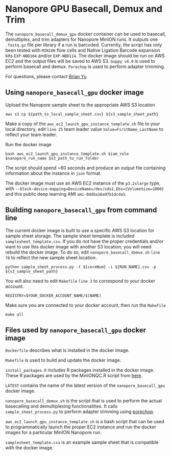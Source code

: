 # Nanopore GPU Basecall, Demux and Trim

The `nanopore_basecall_demux_gpu` docker container can be used to basecall, demultiplex, and trim adapters for Nanopore MinION runs. It outputs one `.fastq.gz` file per library if a run is barcoded. Currently, the script has only been tested with `MIN106` flow cells and Native Ligation Barcode expansion kits `EXP-NBD104` and/or `EXP-NBD114`. The docker image should be run on AWS EC2 and the output files will be saved to AWS S3. `Guppy v4.0` is used to perform basecall and demux. `Porechop` is used to perform adapter trimming.

For questions, please contact [Brian Yu](brian.yu@czbiohub.org)

## Using `nanopore_basecall_gpu` docker image

Upload the Nanopore sample sheet to the appropriate AWS S3 location
```
aws s3 cp ${path_to_local_sample_sheet.csv} ${s3_sample_sheet_path}
```
Make a copy of the `aws_ec2_launch_gpu_instance_template.sh` file to your local directory, edit `line 25` team leader value `Value=FirstName_LastName` to reflect your team leader.

Run the docker image
```
bash aws_ec2_launch_gpu_instance_template.sh $iam_role $nanopore_run_name $s3_path_to_run_folder
```

The script should spend ~60 seconds and produce an output file containing information about the instance in `json` format.

The docker image must use an AWS EC2 instance of the `p3.2xlarge` type, with `--block-device-mapping=DeviceName=/dev/sda1,Ebs={VolumeSize=1000}` and this public deep learning AMI `ami-0ddba16a97b1dcda5`.


## Building `nanopore_basecall_gpu` from command line

The current docker image is built to use a specific AWS S3 location for sample sheet storage. The sample sheet template is included `samplesheet_template.csv`. If you do not have the proper credentials and/or want to use this docker image with another S3 location, you will need rebuild the docker image. To do so, edit `nanopore_basecall_demux.sh` `line 78` to reflect the new sample sheet location.
```
python sample_sheet_process.py -t ${coreNum} -i ${RUN_NAME}.csv -p ${s3_sample_sheet_path}
```

You will also need to edit `Makefile` `line 3` to correspond to your docker account.
```
REGISTRY=$YOUR_DOCKER_ACCOUNT_NAME/$(NAME)
```
Make sure you are connected to your docker account, then run the `Makefile`
```
make all
```

## Files used by `nanopore_basecall_gpu` docker image

`Dockerfile` describes what is installed in the docker image.

`Makefile` is used to build and update the docker image.

`install_packages.R` includes R packages installed in the docker image. These R packages are used by the MinIONQC.R script from [here](https://raw.githubusercontent.com/roblanf/minion_qc/master/MinIONQC.R).

`LATEST` contains the name of the latest version of the `nanopore_basecall_gpu` docker image.

`nanopore_basecall_demux.sh` is the script that is used to perform the actual basecalling and demultiplexing functionalities. It calls `sample_sheet_process.py` to perform adapter trimming using [porechop](https://github.com/rrwick/Porechop).

`aws_ec2_launch_gpu_instance_template.sh` is a bash script that can be used to programmatically launch the proper EC2 instance and run the docker images for a particular MinION Nanopore run.

`samplesheet_template.csv` is an example sample sheet that is compatible with the docker image.
